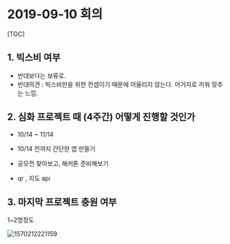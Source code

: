 # 2019-09-10 회의

[TOC]



## 1. 빅스비 여부

- 반대보다는 보류로.
- 반대의견 : 빅스비만을 위한 컨셉이기 때문에 어울리지 않는다. 어거지로 끼워 맞추는 느낌. 

## 2. 심화 프로젝트 때 (4주간) 어떻게 진행할 것인가

- 10/14 ~ 11/14
- 10/14 전까지 간단한 앱 만들기

- 공모전 찾아보고, 해커톤 준비해보기 

- qr , 지도 api

## 3. 마지막 프로젝트 충원 여부

1~2명정도

![1570212221159](C:\Users\dkyou\AppData\Roaming\Typora\typora-user-images\1570212221159.png)